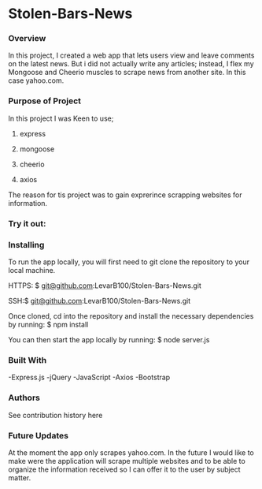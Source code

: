 # Stolen-Bars-News


### Overview

In this project, I created a web app that lets users view and leave comments on the latest news. But i did not actually write any articles; instead, I flex my Mongoose and Cheerio muscles to scrape news from another site. In this case yahoo.com.

### Purpose of Project

In this project I was Keen to use;

   1. express

   2. mongoose

   3. cheerio

   4. axios

The reason for tis project was to gain exprerince scrapping websites for information.

### Try it out:

### Installing

To run the app locally, you will first need to git clone the repository to your local machine.

HTTPS: $ git@github.com:LevarB100/Stolen-Bars-News.git

SSH:$ git@github.com:LevarB100/Stolen-Bars-News.git

Once cloned, cd into the repository and install the necessary dependencies by running: $ npm install

You can then start the app locally by running: $ node server.js

### Built With

-Express.js 
-jQuery
-JavaScript
-Axios
-Bootstrap 

### Authors
See contribution history here

### Future Updates
At the moment the app only scrapes yahoo.com. In the future I would like to make were the application will scrape multiple websites and to be able to organize the information received so I can offer it to the user by subject matter.
